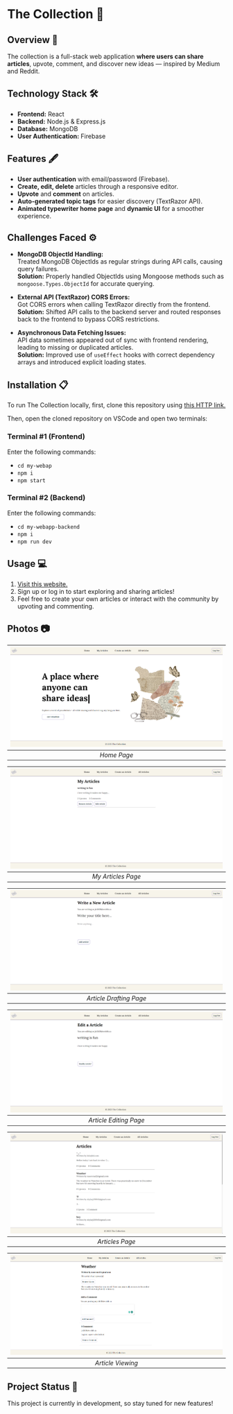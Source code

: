 # The Collection 📖

## Overview 📝
The collection is a full-stack web application **where users can share articles**, upvote, comment, and discover new ideas — inspired by Medium and Reddit.

## Technology Stack 🛠️
- **Frontend:** React
- **Backend:** Node.js & Express.js
- **Database:** MongoDB
- **User Authentication:** Firebase

## Features 🖋️
- **User authentication** with email/password (Firebase).
- **Create, edit, delete** articles through a responsive editor.
- **Upvote** and **comment** on articles.
- **Auto-generated topic tags** for easier discovery (TextRazor API).
- **Animated typewriter home page** and **dynamic UI** for a smoother experience.

## Challenges Faced ⚙️
- **MongoDB ObjectId Handling:**  
Treated MongoDB ObjectIds as regular strings during API calls, causing query failures.  
**Solution:** Properly handled ObjectIds using Mongoose methods such as `mongoose.Types.ObjectId` for accurate querying.

- **External API (TextRazor) CORS Errors:**  
Got CORS errors when calling TextRazor directly from the frontend.  
**Solution:** Shifted API calls to the backend server and routed responses back to the frontend to bypass CORS restrictions.

- **Asynchronous Data Fetching Issues:**  
API data sometimes appeared out of sync with frontend rendering, leading to missing or duplicated articles.  
**Solution:** Improved use of `useEffect` hooks with correct dependency arrays and introduced explicit loading states.

## Installation 📋
To run The Collection locally, first, clone this repository using [this HTTP link.](https://github.com/Skylarrji/the-collection.git)

Then, open the cloned repository on VSCode and open two terminals:

### Terminal #1 (Frontend)
Enter the following commands:
- `cd my-webap`
- `npm i` 
- `npm start`

### Terminal #2 (Backend)
Enter the following commands:
- `cd my-webapp-backend` 
- `npm i` 
- `npm run dev`

## Usage 💻
1. [Visit this website.](the-collection-m5s0.onrender.com/)
2. Sign up or log in to start exploring and sharing articles!
3. Feel free to create your own articles or interact with the community by upvoting and commenting.

## Photos 📷
| ![Home Page](image-4.png) |
|:--:| 
| *Home Page* |

| ![My Articles Page](image-5.png) |
|:--:| 
| *My Articles Page* |

| ![Article Drafting Page](image.png) |
|:--:| 
| *Article Drafting Page* |

| ![Article Editing Page](image-3.png) |
|:--:| 
| *Article Editing Page* |

| ![Articles Page](image-1.png) |
|:--:| 
| *Articles Page* |

| ![Article Viewing](image-2.png) |
|:--:| 
| *Article Viewing* |

## Project Status 🚧
This project is currently in development, so stay tuned for new features!
